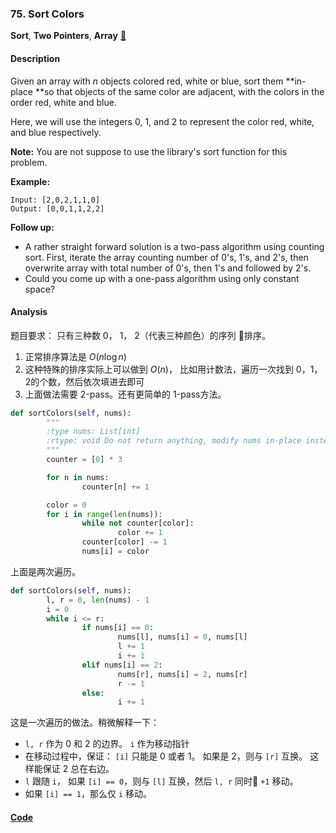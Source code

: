 ### 75. Sort Colors

**Sort**, **Two Pointers**, **Array**    [🧡](https://leetcode.com/problems/sort-colors)    

#### Description

Given an array with _n_ objects colored red, white or blue, sort them **in-place **so that objects of the same color are adjacent, with the colors in the order red, white and blue.

Here, we will use the integers 0, 1, and 2 to represent the color red, white, and blue respectively.

**Note:** You are not suppose to use the library's sort function for this problem.

**Example:**

```
Input: [2,0,2,1,1,0]
Output: [0,0,1,1,2,2]
```

**Follow up:**
- A rather straight forward solution is a two-pass algorithm using counting sort.
	First, iterate the array counting number of 0's, 1's, and 2's, then overwrite array with total number of 0's, then 1's and followed by 2's.
- Could you come up with a one-pass algorithm using only constant space?

#### Analysis

题目要求： 只有三种数 0， 1， 2（代表三种颜色）的序列 排序。

1. 正常排序算法是 $O(n \log n)$
2. 这种特殊的排序实际上可以做到 $O(n)$， 比如用计数法，遍历一次找到 0，1，2的个数，然后依次填进去即可
3. 上面做法需要 2-pass。还有更简单的 1-pass方法。


```python
def sortColors(self, nums):
		"""
		:type nums: List[int]
		:rtype: void Do not return anything, modify nums in-place instead.
		"""
		counter = [0] * 3

		for n in nums:
				counter[n] += 1

		color = 0
		for i in range(len(nums)):
				while not counter[color]:
						color += 1
				counter[color] -= 1
				nums[i] = color
```
上面是两次遍历。

```python
def sortColors(self, nums):
		l, r = 0, len(nums) - 1
		i = 0
		while i <= r:
				if nums[i] == 0:
						nums[l], nums[i] = 0, nums[l]
						l += 1
						i += 1
				elif nums[i] == 2:
						nums[r], nums[i] = 2, nums[r]
						r -= 1
				else:
						i += 1
```
这是一次遍历的做法。稍微解释一下：

- `l, r` 作为 0 和 2 的边界。 `i` 作为移动指针
- 在移动过程中，保证： `[i]` 只能是 0 或者 1。 如果是 2，则与 `[r]` 互换。 这样能保证 2 总在右边。
- `l` 跟随 `i`， 如果 `[i] == 0`，则与 `[l]` 互换，然后 `l, r` 同时 `+1` 移动。
- 如果 `[i] == 1`，那么仅 `i` 移动。



#### [Code](../python/75.%20Sort%20Colors.py)
